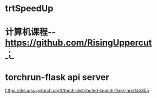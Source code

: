 # trtSpeedUp
# 计算机课程--https://github.com/RisingUppercut；
# torchrun-flask api server
https://discuss.pytorch.org/t/torch-distributed-launch-flask-api/145855
